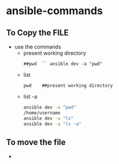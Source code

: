 # ansible-commands
## To Copy the FILE
- use the commands
  - present working directory
    ```
    ##pwd  `` ansible dev -a "pwd"   
    ```
  - list
    ```
    pwd    ##present working directory
    ```
  - list -a
    ```sh
    ansible dev -a "pwd"                                                   
    /home/username
    ansible dev -a "ls"
    ansible dev -a "ls -a"
    ```
## To move the file
- 


